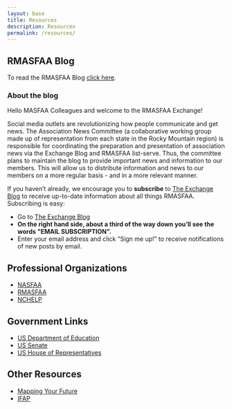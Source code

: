 ```yaml
---
layout: base
title: Resources
description: Resources
permalink: /resources/
---
```


## RMASFAA Blog

To read the RMASFAA Blog [click here](https://rmasfaa.wordpress.com).

### About the blog

Hello MASFAA Colleagues and welcome to the RMASFAA Exchange!

Social media outlets are revolutionizing how people communicate and get news. The Association News Committee (a collaborative working group made up of representation from each state in the Rocky Mountain region) is responsible for coordinating the preparation and presentation of association news via the Exchange Blog and RMASFAA list-serve. Thus, the committee plans to maintain the blog to provide important news and information to our members. This will allow us to distribute information and news to our members on a more regular basis - and in a more relevant manner.

If you haven’t already, we encourage you to **subscribe** to [The Exchange Blog](http://rmasfaa.wordpress.com) to receive up-to-date information about all things RMASFAA. Subscribing is easy:

* Go to [The Exchange Blog](https://rmasfaa.wordpress.com)
* **On the right hand side, about a third of the way down you’ll see the words "EMAIL SUBSCRIPTION".**
* Enter your email address and click “Sign me up!” to receive notifications of new posts by email.

## Professional Organizations

* [NASFAA](http://www.nasfaa.org/)
* [RMASFAA](http://www.rmasfaa.org/)
* [NCHELP](http://www.ncher.us/)

## Government Links

* [US Department of Education](http://www.ed.gov/)
* [US Senate](http://www.senate.gov/general/contact_information/senators_cfm.cfm)
* [US House of Representatives](http://www.house.gov/)

## Other Resources

* [Mapping Your Future](https://www.mappingyourfuture.org/)
* [IFAP](http://www.ifap.ed.gov/ifap/index.jsp)
